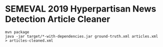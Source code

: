 SEMEVAL 2019 Hyperpartisan News Detection Article Cleaner
=========================================================

    mvn package
    java -jar target/*-with-dependencies.jar ground-truth.xml articles.xml > articles-cleaned.xml
    

